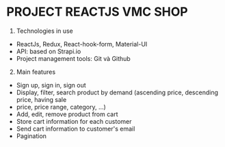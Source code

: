 # PROJECT REACTJS VMC SHOP

1. Technologies in use
- ReactJs, Redux, React-hook-form, Material-UI
- API: based on Strapi.io
- Project management tools: Git và Github
2. Main features
- Sign up, sign in, sign out
- Display, filter, search product by demand (ascending price, descending price, having sale
- price, price range, category, ...)
- Add, edit, remove product from cart
- Store cart information for each customer
- Send cart information to customer's email
- Pagination
